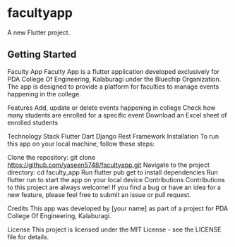# facultyapp

A new Flutter project.

## Getting Started

Faculty App
Faculty App is a flutter application developed exclusively for PDA College Of Engineering, Kalaburagi under the Bluechip Organization. The app is designed to provide a platform for faculties to manage events happening in the college.

Features
Add, update or delete events happening in college
Check how many students are enrolled for a specific event
Download an Excel sheet of enrolled students


Technology Stack
Flutter
Dart
Django Rest Framework
Installation
To run this app on your local machine, follow these steps:

Clone the repository: git clone https://github.com/yaseen5748/facultyapp.git
Navigate to the project directory: cd faculty_app
Run flutter pub get to install dependencies
Run flutter run to start the app on your local device
Contributions
Contributions to this project are always welcome! If you find a bug or have an idea for a new feature, please feel free to submit an issue or pull request.

Credits
This app was developed by [your name] as part of a project for PDA College Of Engineering, Kalaburagi.

License
This project is licensed under the MIT License - see the LICENSE file for details.



